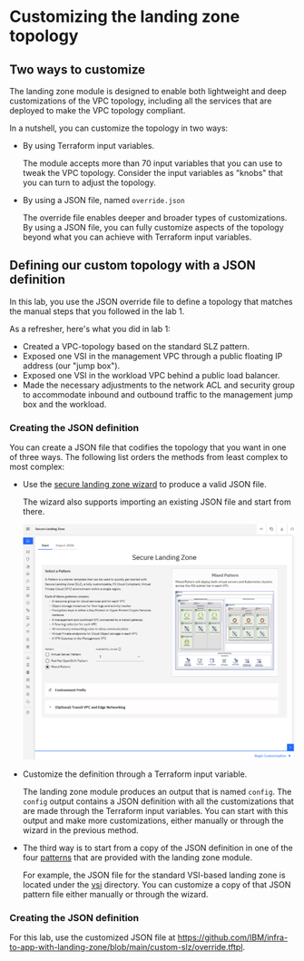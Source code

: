 # Customizing the landing zone topology

## Two ways to customize

The landing zone module is designed to enable both lightweight and deep customizations of the VPC topology, including all the services that are deployed to make the VPC topology compliant.

In a nutshell, you can customize the topology in two ways:

- By using Terraform input variables.

    The module accepts more than 70 input variables that you can use to tweak the VPC topology. Consider the input variables as "knobs" that you can turn to adjust the topology.
- By using a JSON file, named `override.json`

    The override file enables deeper and broader types of customizations. By using a JSON file, you can fully customize aspects of the topology beyond what you can achieve with Terraform input variables.

## Defining our custom topology with a JSON definition

In this lab, you use the JSON override file to define a topology that matches the manual steps that you followed in the lab 1.

As a refresher, here's what you did in lab 1:

- Created a VPC-topology based on the standard SLZ pattern.
- Exposed one VSI in the management VPC through a public floating IP address (our "jump box").
- Exposed one VSI in the workload VPC behind a public load balancer.
- Made the necessary adjustments to the network ACL and security group to accommodate inbound and outbound traffic to the management jump box and the workload.

### Creating the JSON definition

You can create a JSON file that codifies the topology that you want in one of three ways. The following list orders the methods from least complex to most complex:

- Use the [secure landing zone wizard](https://slz-gui.15z7evpngrsf.us-south.codeengine.appdomain.cloud/) to produce a valid JSON file.

    The wizard also supports importing an existing JSON file and start from there.

    ![screenshot of the secure landing zone wizard](../images/part-2/cdbc891686d226024c1d5da0aef003a858508460.png)
- Customize the definition through a Terraform input variable.

    The landing zone module produces an output that is named `config`. The `config` output contains a JSON definition with all the customizations that are made through the Terraform input variables. You can start with this output and make more customizations, either manually or through the wizard in the previous method.
- The third way is to start from a copy of the JSON definition in one of the four [patterns](https://github.com/terraform-ibm-modules/terraform-ibm-landing-zone/tree/main/patterns) that are provided with the landing zone module.

    For example, the JSON file for the standard VSI-based landing zone is located under the [vsi](https://github.com/terraform-ibm-modules/terraform-ibm-landing-zone/blob/main/patterns/vsi/override.json) directory. You can customize a copy of that JSON pattern file either manually or through the wizard.

### Creating the JSON definition

For this lab, use the customized JSON file at https://github.com/IBM/infra-to-app-with-landing-zone/blob/main/custom-slz/override.tftpl.

